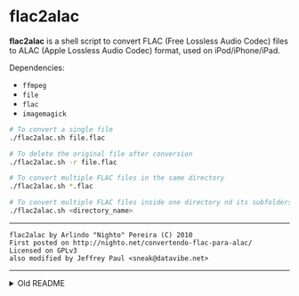 # flac2alac

**flac2alac** is a shell script to convert FLAC (Free Lossless Audio Codec) files to ALAC (Apple Lossless Audio Codec) format, used on iPod/iPhone/iPad.

Dependencies:
- `ffmpeg`
- `file`
- `flac`
- `imagemagick`

``` sh
# To convert a single file
./flac2alac.sh file.flac

# To delete the original file after conversion
./flac2alac.sh -r file.flac

# To convert multiple FLAC files in the same directory
./flac2alac.sh *.flac

# To convert multiple FLAC files inside one directory nd its subfolders
./flac2alac.sh <directory_name>
```

---

```
flac2alac by Arlindo "Nighto" Pereira (C) 2010  
First posted on http://nighto.net/convertendo-flac-para-alac/  
Licensed on GPLv3  
also modified by Jeffrey Paul <sneak@datavibe.net>  
```

---

<details>
  <summary>Old README</summary>

  flac2alac by Arlindo "Nighto" Pereira (C) 2010  
  First posted on http://nighto.net/convertendo-flac-para-alac/  
  Licensed on GPLv3  
  also modified by Jeffrey Paul <sneak@datavibe.net>  

  flac2alac is a shell script to convert FLAC (Free Lossless Audio Codec) files to ALAC (Apple Lossless Audio Codec) format, used on iPod/iPhone/iPad.

  You can use it to convert a single .flac file to .m4a, like

    flac2alac file.flac

  You can use it to convert a directory of files:
 
    flac2alac *.flac

  You can use it to remove the original files after successful conversion:

    flac2alac -d *.flac

  Users of this program may find the "ppss" (parallel processing shell script) tool useful for converting large batches of files on modern, multi-core machines.

  Download at:  http://code.google.com/p/ppss/

  To convert an entire directory using all of your available cores:

    ppss -d . -c 'flac2alac '

  Or, to delete after:

    ppss -d . -c 'flac2alac -d '

  (One note: ppss by default recurses through all of the subdirectories of the directory specified by the '-d' option.  More info can be found in the ppss docs.)

  flac2alac uses flac and ffmpeg to decode/encode the audio files. On Ubuntu, you can install them with

  sudo apt-get install flac ffmpeg

  Also required is the mpeg4ip package that includes the mp4tags utility, fetch it from here:

  cvs -d:pserver:anonymous@mpeg4ip.cvs.sourceforge.net:/cvsroot/mpeg4ip login 
  cvs -d:pserver:anonymous@mpeg4ip.cvs.sourceforge.net:/cvsroot/mpeg4ip co -P mpeg4ip

  (their URL is http://mpeg4ip.sourceforge.net/downloads/index.php but they appear to have removed all tarball downloads.)

</details>